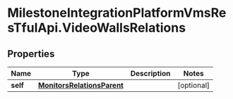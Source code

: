 # MilestoneIntegrationPlatformVmsResTfulApi.VideoWallsRelations

## Properties
Name | Type | Description | Notes
------------ | ------------- | ------------- | -------------
**self** | [**MonitorsRelationsParent**](MonitorsRelationsParent.md) |  | [optional] 
